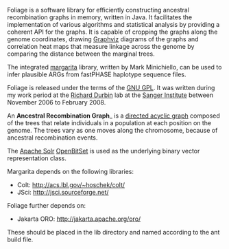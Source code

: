 Foliage is a software library for efficiently constructing ancestral recombination graphs in memory, written in Java.
It facilitates the implementation of various algorithms and statistical analysis by providing a coherent API for the graphs.
It is capable of cropping the graphs along the genome coordinates, drawing [Graphviz](http://www.graphviz.org) diagrams of the graphs 
and correlation heat maps that measure linkage across the genome by comparing the distance between the marginal trees.

The integrated [margarita](http://www.sanger.ac.uk/Software/analysis/margarita) library, written by Mark Minichiello, 
can be used to infer plausible ARGs from fastPHASE haplotype sequence files.

Foliage is released under the terms of the [GNU GPL](http://www.gnu.org/licenses/old-licenses/gpl-2.0.html).
It was written during my work period at the [Richard Durbin](http://www.sanger.ac.uk/Teams/faculty/durbin) lab 
at the [Sanger Institute](http://www.sanger.ac.uk) between November 2006 to February 2008.

An __Ancestral Recombination Graph___ is a [directed acyclic graph](http://en.wikipedia.org/wiki/Directed_acyclic_graph)
composed of the trees that relate individuals in a population at each position on the genome.
The trees vary as one moves along the chromosome, because of ancestral recombination events.

The [Apache Solr](http://lucene.apache.org/solr/) [OpenBitSet](http://lucene.apache.org/java/2_4_0/api/org/apache/lucene/util/OpenBitSet.html) 
is used as the underlying binary vector representation class.

Margarita depends on the following libraries:

 * Colt: http://acs.lbl.gov/~hoschek/colt/
 * JSci: http://jsci.sourceforge.net/

Foliage further depends on:

 * Jakarta ORO: http://jakarta.apache.org/oro/

These should be placed in the lib directory and named according to the ant build file.
